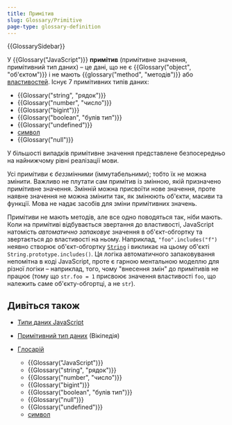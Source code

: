 ```yaml
---
title: Примітив
slug: Glossary/Primitive
page-type: glossary-definition
---
```


{{GlossarySidebar}}

У {{Glossary("JavaScript")}} **примітив** (примітивне значення, примітивний тип даних) – це дані, що не є {{Glossary("object", "об'єктом")}} і не мають {{glossary("method", "методів")}} або [властивостей](/uk/docs/Glossary/Property/JavaScript). Існує 7 примітивних типів даних:

- {{Glossary("string", "рядок")}}
- {{Glossary("number", "число")}}
- {{Glossary("bigint")}}
- {{Glossary("boolean", "булів тип")}}
- {{Glossary("undefined")}}
- [символ](/uk/docs/Web/JavaScript/Reference/Global_Objects/Symbol)
- {{Glossary("null")}}

У більшості випадків примітивне значення представлене безпосередньо на найнижчому рівні реалізації мови.

Усі примітиви є _беззмінними_ (іммутабельними); тобто їх не можна змінити. Важливо не плутати сам примітив із змінною, якій призначено примітивне значення. Змінній можна присвоїти нове значення, проте наявне значення не можна змінити так, як змінюють об'єкти, масиви та функції. Мова не надає засобів для зміни примітивних значень.

Примітиви не мають методів, але все одно поводяться так, ніби мають. Коли на примітиві відбувається звертання до властивості, JavaScript натомість _автоматично запаковує_ значення в об'єкт-обгортку та звертається до властивості на ньому. Наприклад, `"foo".includes("f")` неявно створює об'єкт-обгортку [`String`](/uk/docs/Web/JavaScript/Reference/Global_Objects/String) і викликає на цьому об'єкті `String.prototype.includes()`. Ця логіка автоматичного запаковування непомітна в коді JavaScript, проте є гарною ментальною моделлю для різної логіки – наприклад, того, чому "внесення змін" до примітивів не працює (тому що `str.foo = 1` присвоює значення властивості `foo`, що належить саме об'єкту-обгортці, а не `str`).

## Дивіться також

- [Типи даних JavaScript](/uk/docs/Web/JavaScript/Data_structures)
- [Примітивний тип даних](https://uk.wikipedia.org/wiki/%D0%9F%D1%80%D0%B8%D0%BC%D1%96%D1%82%D0%B8%D0%B2%D0%BD%D0%B8%D0%B9_%D1%82%D0%B8%D0%BF_%D0%B4%D0%B0%D0%BD%D0%B8%D1%85) (Вікіпедія)
- [Глосарій](/uk/docs/Glossary)

  - {{Glossary("JavaScript")}}
  - {{Glossary("string", "рядок")}}
  - {{Glossary("number", "число")}}
  - {{Glossary("bigint")}}
  - {{Glossary("boolean", "булів тип")}}
  - {{Glossary("null")}}
  - {{Glossary("undefined")}}
  - [символ](/uk/docs/Web/JavaScript/Reference/Global_Objects/Symbol)
